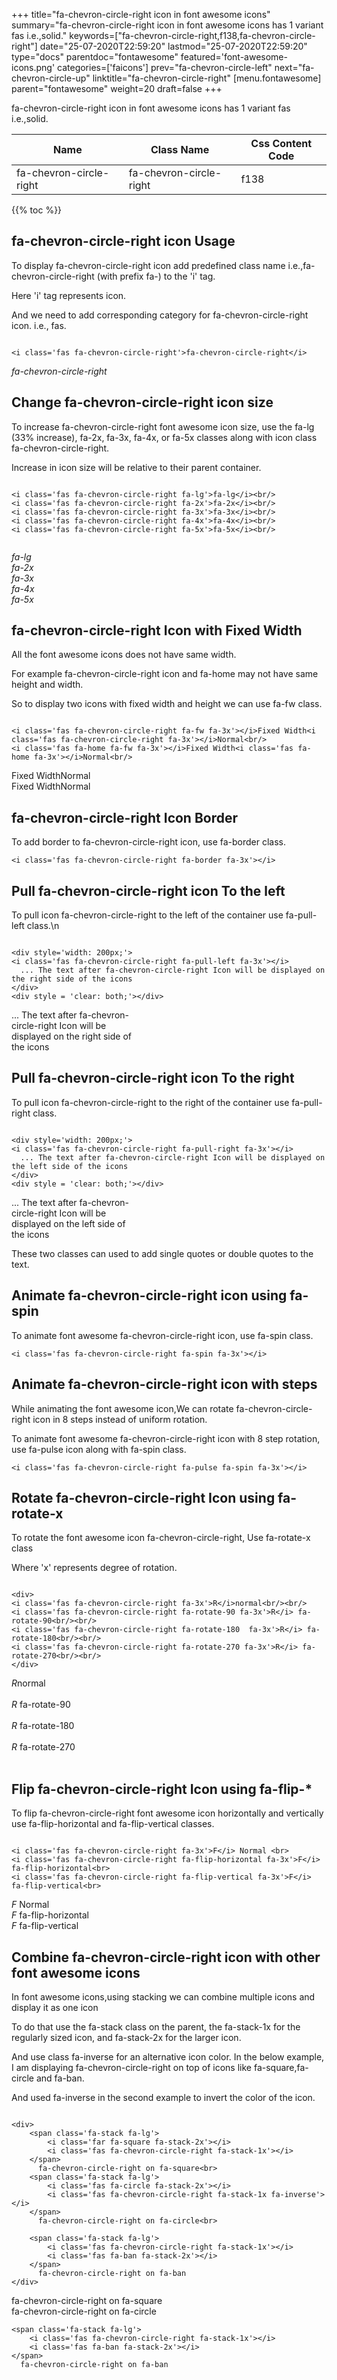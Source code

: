 +++
title="fa-chevron-circle-right icon in font awesome icons"
summary="fa-chevron-circle-right icon in font awesome icons has 1 variant fas i.e.,solid."
keywords=["fa-chevron-circle-right,f138,fa-chevron-circle-right"]
date="25-07-2020T22:59:20"
lastmod="25-07-2020T22:59:20"
type="docs"
parentdoc="fontawesome"
featured='font-awesome-icons.png'
categories=['faicons']
prev="fa-chevron-circle-left"
next="fa-chevron-circle-up"
linktitle="fa-chevron-circle-right"
[menu.fontawesome]
parent="fontawesome"
weight=20
draft=false
+++


fa-chevron-circle-right icon in font awesome icons has 1 variant fas i.e.,solid.

<div class='table-responsive'><table class='table'><thead><tr><th>Name</th><th>Class Name</th><th>Css Content Code</th></tr></thead><tbody><tr><td>fa-chevron-circle-right</td><td>fa-chevron-circle-right</td><td>f138</td></tr></tbody></table></div>


{{% toc %}}


## fa-chevron-circle-right icon Usage

To display fa-chevron-circle-right icon add predefined class name i.e.,fa-chevron-circle-right (with prefix fa-) to the 'i' tag.

Here 'i' tag represents icon.

And we need to add corresponding category for fa-chevron-circle-right icon. i.e., fas.


```

<i class='fas fa-chevron-circle-right'>fa-chevron-circle-right</i>
```

<i class='fas fa-chevron-circle-right'>fa-chevron-circle-right</i>




## Change fa-chevron-circle-right icon size
To increase fa-chevron-circle-right font awesome icon size, use the fa-lg (33% increase), fa-2x, fa-3x, fa-4x, or fa-5x classes along with icon class fa-chevron-circle-right.

Increase in icon size will be relative to their parent container. 

```

<i class='fas fa-chevron-circle-right fa-lg'>fa-lg</i><br/>
<i class='fas fa-chevron-circle-right fa-2x'>fa-2x</i><br/>
<i class='fas fa-chevron-circle-right fa-3x'>fa-3x</i><br/>
<i class='fas fa-chevron-circle-right fa-4x'>fa-4x</i><br/>
<i class='fas fa-chevron-circle-right fa-5x'>fa-5x</i><br/>
            
```

<i class='fas fa-chevron-circle-right fa-lg'>fa-lg</i><br/>
<i class='fas fa-chevron-circle-right fa-2x'>fa-2x</i><br/>
<i class='fas fa-chevron-circle-right fa-3x'>fa-3x</i><br/>
<i class='fas fa-chevron-circle-right fa-4x'>fa-4x</i><br/>
<i class='fas fa-chevron-circle-right fa-5x'>fa-5x</i><br/>
            



## fa-chevron-circle-right Icon with Fixed Width 

All the font awesome icons does not have same width.

For example fa-chevron-circle-right icon and fa-home may not have same height and width.

So to display two icons with fixed width and height we can use fa-fw class.


```

<i class='fas fa-chevron-circle-right fa-fw fa-3x'></i>Fixed Width<i class='fas fa-chevron-circle-right fa-3x'></i>Normal<br/>
<i class='fas fa-home fa-fw fa-3x'></i>Fixed Width<i class='fas fa-home fa-3x'></i>Normal<br/>
```

<i class='fas fa-chevron-circle-right fa-fw fa-3x'></i>Fixed Width<i class='fas fa-chevron-circle-right fa-3x'></i>Normal<br/>
<i class='fas fa-home fa-fw fa-3x'></i>Fixed Width<i class='fas fa-home fa-3x'></i>Normal<br/>



## fa-chevron-circle-right Icon Border 

To add border to fa-chevron-circle-right icon, use fa-border class.


```
<i class='fas fa-chevron-circle-right fa-border fa-3x'></i>

```
<i class='fas fa-chevron-circle-right fa-border fa-3x'></i>





## Pull fa-chevron-circle-right icon To the left

To pull icon fa-chevron-circle-right to the left of the container use fa-pull-left class.\n

```

<div style='width: 200px;'>
<i class='fas fa-chevron-circle-right fa-pull-left fa-3x'></i>
  ... The text after fa-chevron-circle-right Icon will be displayed on the right side of the icons
</div>
<div style = 'clear: both;'></div>
```

<div style='width: 200px;'>
<i class='fas fa-chevron-circle-right fa-pull-left fa-3x'></i>
  ... The text after fa-chevron-circle-right Icon will be displayed on the right side of the icons
</div>
<div style = 'clear: both;'></div>




## Pull fa-chevron-circle-right icon To the right
To pull icon fa-chevron-circle-right to the right of the container use fa-pull-right class.

```

<div style='width: 200px;'>
<i class='fas fa-chevron-circle-right fa-pull-right fa-3x'></i>
  ... The text after fa-chevron-circle-right Icon will be displayed on the left side of the icons
</div>
<div style = 'clear: both;'></div>
```

<div style='width: 200px;'>
<i class='fas fa-chevron-circle-right fa-pull-right fa-3x'></i>
  ... The text after fa-chevron-circle-right Icon will be displayed on the left side of the icons
</div>
<div style = 'clear: both;'></div>

These two classes can used to add single quotes or double quotes to the text.


## Animate fa-chevron-circle-right icon using fa-spin
To animate font awesome fa-chevron-circle-right icon, use fa-spin class.

```
<i class='fas fa-chevron-circle-right fa-spin fa-3x'></i>
```
<i class='fas fa-chevron-circle-right fa-spin fa-3x'></i>




## Animate fa-chevron-circle-right icon with steps
While animating the font awesome icon,We can rotate fa-chevron-circle-right icon in 8 steps instead of uniform rotation.

To animate font awesome fa-chevron-circle-right icon with 8 step rotation, use fa-pulse icon along with fa-spin class.


```
<i class='fas fa-chevron-circle-right fa-pulse fa-spin fa-3x'></i>

```
<i class='fas fa-chevron-circle-right fa-pulse fa-spin fa-3x'></i>





## Rotate fa-chevron-circle-right Icon using fa-rotate-x
To rotate the font awesome icon fa-chevron-circle-right, Use fa-rotate-x class

Where 'x' represents degree of rotation.


```

<div>
<i class='fas fa-chevron-circle-right fa-3x'>R</i>normal<br/><br/>
<i class='fas fa-chevron-circle-right fa-rotate-90 fa-3x'>R</i> fa-rotate-90<br/><br/> 
<i class='fas fa-chevron-circle-right fa-rotate-180  fa-3x'>R</i> fa-rotate-180<br/><br/> 
<i class='fas fa-chevron-circle-right fa-rotate-270 fa-3x'>R</i> fa-rotate-270<br/><br/>
</div>
```

<div>
<i class='fas fa-chevron-circle-right fa-3x'>R</i>normal<br/><br/>
<i class='fas fa-chevron-circle-right fa-rotate-90 fa-3x'>R</i> fa-rotate-90<br/><br/> 
<i class='fas fa-chevron-circle-right fa-rotate-180  fa-3x'>R</i> fa-rotate-180<br/><br/> 
<i class='fas fa-chevron-circle-right fa-rotate-270 fa-3x'>R</i> fa-rotate-270<br/><br/>
</div>




## Flip fa-chevron-circle-right Icon using fa-flip-*
To flip fa-chevron-circle-right font awesome icon horizontally and vertically use fa-flip-horizontal and fa-flip-vertical classes. 

```

<i class='fas fa-chevron-circle-right fa-3x'>F</i> Normal <br>
<i class='fas fa-chevron-circle-right fa-flip-horizontal fa-3x'>F</i> fa-flip-horizontal<br>
<i class='fas fa-chevron-circle-right fa-flip-vertical fa-3x'>F</i> fa-flip-vertical<br>
```

<i class='fas fa-chevron-circle-right fa-3x'>F</i> Normal <br>
<i class='fas fa-chevron-circle-right fa-flip-horizontal fa-3x'>F</i> fa-flip-horizontal<br>
<i class='fas fa-chevron-circle-right fa-flip-vertical fa-3x'>F</i> fa-flip-vertical<br>




## Combine fa-chevron-circle-right icon with other font awesome icons
In font awesome icons,using stacking we can combine multiple icons and display it as one icon 

To do that use the fa-stack class on the parent, the fa-stack-1x for the regularly sized icon, and fa-stack-2x for the larger icon.

And use class fa-inverse for an alternative icon color. 
In the below example, I am displaying fa-chevron-circle-right on top of icons like fa-square,fa-circle and fa-ban.

And used fa-inverse in the second example to invert the color of the icon.

```

<div>
    <span class='fa-stack fa-lg'>
        <i class='far fa-square fa-stack-2x'></i>
        <i class='fas fa-chevron-circle-right fa-stack-1x'></i>
    </span>
      fa-chevron-circle-right on fa-square<br>
    <span class='fa-stack fa-lg'>
        <i class='fas fa-circle fa-stack-2x'></i>
        <i class='fas fa-chevron-circle-right fa-stack-1x fa-inverse'></i>
    </span>
      fa-chevron-circle-right on fa-circle<br>

    <span class='fa-stack fa-lg'>
        <i class='fas fa-chevron-circle-right fa-stack-1x'></i>
        <i class='fas fa-ban fa-stack-2x'></i>
    </span>
      fa-chevron-circle-right on fa-ban
</div>
```

<div>
    <span class='fa-stack fa-lg'>
        <i class='far fa-square fa-stack-2x'></i>
        <i class='fas fa-chevron-circle-right fa-stack-1x'></i>
    </span>
      fa-chevron-circle-right on fa-square<br>
    <span class='fa-stack fa-lg'>
        <i class='fas fa-circle fa-stack-2x'></i>
        <i class='fas fa-chevron-circle-right fa-stack-1x fa-inverse'></i>
    </span>
      fa-chevron-circle-right on fa-circle<br>

    <span class='fa-stack fa-lg'>
        <i class='fas fa-chevron-circle-right fa-stack-1x'></i>
        <i class='fas fa-ban fa-stack-2x'></i>
    </span>
      fa-chevron-circle-right on fa-ban
</div>






